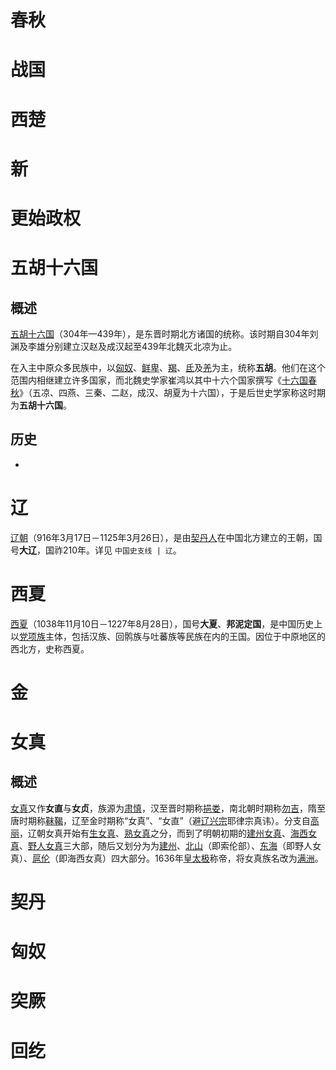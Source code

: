 # 春秋

# 战国

# 西楚

# 新

# 更始政权

# 五胡十六国

## 概述

[五胡十六国](https://zh.wikipedia.org/wiki/五胡十六国)（304年—439年），是东晋时期北方诸国的统称。该时期自304年刘渊及李雄分别建立汉赵及成汉起至439年北魏灭北凉为止。

在入主中原众多民族中，以[匈奴](https://zh.wikipedia.org/wiki/匈奴)、[鲜卑](https://zh.wikipedia.org/wiki/鲜卑)、[羯](https://zh.wikipedia.org/wiki/羯)、[氐](https://zh.wikipedia.org/wiki/氐)及[羌](https://zh.wikipedia.org/wiki/古羌人)为主，统称**五胡**。他们在这个范围内相继建立许多国家，而北魏史学家崔鸿以其中十六个国家撰写《[十六国春秋](https://zh.wikipedia.org/wiki/十六国春秋)》（五凉、四燕、三秦、二赵，成汉、胡夏为十六国），于是后世史学家称这时期为**五胡十六国**。

## 历史

- 

# 辽

[辽朝](https://zh.wikipedia.org/wiki/辽朝)（916年3月17日－1125年3月26日），是由[契丹人](https://zh.wikipedia.org/wiki/契丹人)在中国北方建立的王朝，国号**大辽**，国祚210年。详见 `中国史支线 | 辽`。

# 西夏

[西夏](https://zh.wikipedia.org/wiki/西夏)（1038年11月10日－1227年8月28日），国号**大夏**、**邦泥定国**，是中国历史上以[党项族](https://zh.wikipedia.org/wiki/党項)主体，包括汉族、回鹘族与吐蕃族等民族在内的王国。因位于中原地区的西北方，史称西夏。

# 金

# 女真

## 概述

[女真](https://zh.wikipedia.org/wiki/女真)又作**女直**与**女贞**，族源为[肃慎](https://zh.wikipedia.org/wiki/肃慎)，汉至晋时期称[挹娄](https://zh.wikipedia.org/wiki/挹娄)，南北朝时期称[勿吉](https://zh.wikipedia.org/wiki/勿吉)，隋至唐时期称[靺鞨](https://zh.wikipedia.org/wiki/靺鞨)，辽至金时期称“女真”、“女直”（避[辽兴宗](https://zh.wikipedia.org/wiki/辽兴宗)耶律宗真讳）。分支自[高丽](https://zh.wikipedia.org/wiki/高麗)，辽朝女真开始有[生女真](https://zh.wikipedia.org/wiki/生女真)、[熟女真](https://zh.wikipedia.org/wiki/熟女真)之分，而到了明朝初期的[建州女真](https://zh.wikipedia.org/wiki/建州女真)、[海西女真](https://zh.wikipedia.org/wiki/海西女真)、[野人女真](https://zh.wikipedia.org/wiki/野人女真)三大部，随后又划分为为[建州](https://zh.wikipedia.org/wiki/建州女真)、[北山](https://zh.wikipedia.org/w/index.php?title=北山女真&action=edit&redlink=1)（即索伦部）、[东海](https://zh.wikipedia.org/wiki/东海女真)（即野人女真）、[扈伦](https://zh.wikipedia.org/wiki/扈倫女真)（即海西女真）四大部分。1636年[皇太极](https://zh.wikipedia.org/wiki/皇太極)称帝，将女真族名改为[满洲](https://zh.wikipedia.org/wiki/滿族)。

# 契丹

# 匈奴

# 突厥

# 回纥
